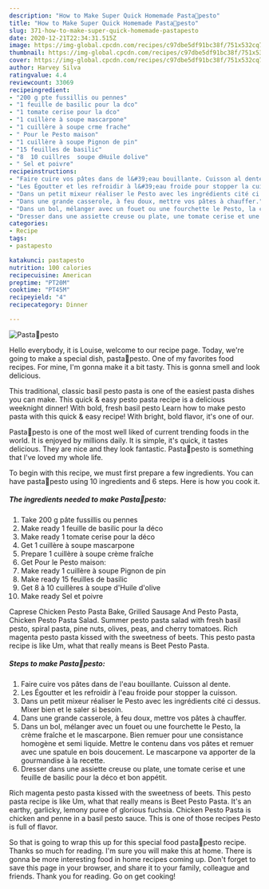 ```yaml
---
description: "How to Make Super Quick Homemade Pasta🌿pesto"
title: "How to Make Super Quick Homemade Pasta🌿pesto"
slug: 371-how-to-make-super-quick-homemade-pastapesto
date: 2020-12-21T22:34:31.515Z
image: https://img-global.cpcdn.com/recipes/c97dbe5df91bc38f/751x532cq70/pasta🌿pesto-photo-principale-de-la-recette.jpg
thumbnail: https://img-global.cpcdn.com/recipes/c97dbe5df91bc38f/751x532cq70/pasta🌿pesto-photo-principale-de-la-recette.jpg
cover: https://img-global.cpcdn.com/recipes/c97dbe5df91bc38f/751x532cq70/pasta🌿pesto-photo-principale-de-la-recette.jpg
author: Harvey Silva
ratingvalue: 4.4
reviewcount: 33069
recipeingredient:
- "200 g pte fussillis ou pennes"
- "1 feuille de basilic pour la dco"
- "1 tomate cerise pour la dco"
- "1 cuillère à soupe mascarpone"
- "1 cuillère à soupe crme frache"
- " Pour le Pesto maison"
- "1 cuillère à soupe Pignon de pin"
- "15 feuilles de basilic"
- "8  10 cuillres  soupe dHuile dolive"
- " Sel et poivre"
recipeinstructions:
- "Faire cuire vos pâtes dans de l&#39;eau bouillante. Cuisson al dente."
- "Les Égoutter et les refroidir à l&#39;eau froide pour stopper la cuisson."
- "Dans un petit mixeur réaliser le Pesto avec les ingrédients cité ci dessus. Mixer bien et le saler si besoin."
- "Dans une grande casserole, à feu doux, mettre vos pâtes à chauffer."
- "Dans un bol, mélanger avec un fouet ou une fourchette le Pesto, la crème fraîche et le mascarpone. Bien remuer pour une consistance homogène et semi liquide. Mettre le contenu dans vos pâtes et remuer avec une spatule en bois doucement. Le mascarpone va apporter de la gourmandise à la recette."
- "Dresser dans une assiette creuse ou plate, une tomate cerise et une feuille de basilic pour la déco et bon appétit."
categories:
- Recipe
tags:
- pastapesto

katakunci: pastapesto 
nutrition: 100 calories
recipecuisine: American
preptime: "PT20M"
cooktime: "PT45M"
recipeyield: "4"
recipecategory: Dinner

---
```



![Pasta🌿pesto](https://img-global.cpcdn.com/recipes/c97dbe5df91bc38f/751x532cq70/pasta🌿pesto-photo-principale-de-la-recette.jpg)

Hello everybody, it is Louise, welcome to our recipe page. Today, we're going to make a special dish, pasta🌿pesto. One of my favorites food recipes. For mine, I'm gonna make it a bit tasty. This is gonna smell and look delicious.

This traditional, classic basil pesto pasta is one of the easiest pasta dishes you can make. This quick &amp; easy pesto pasta recipe is a delicious weeknight dinner! With bold, fresh basil pesto Learn how to make pesto pasta with this quick &amp; easy recipe! With bright, bold flavor, it&#39;s one of our.

Pasta🌿pesto is one of the most well liked of current trending foods in the world. It is enjoyed by millions daily. It is simple, it's quick, it tastes delicious. They are nice and they look fantastic. Pasta🌿pesto is something that I've loved my whole life.


To begin with this recipe, we must first prepare a few ingredients. You can have pasta🌿pesto using 10 ingredients and 6 steps. Here is how you cook it.

<!--inarticleads1-->

##### The ingredients needed to make Pasta🌿pesto:

1. Take 200 g pâte fussillis ou pennes
1. Make ready 1 feuille de basilic pour la déco
1. Make ready 1 tomate cerise pour la déco
1. Get 1 cuillère à soupe mascarpone
1. Prepare 1 cuillère à soupe crème fraîche
1. Get  Pour le Pesto maison:
1. Make ready 1 cuillère à soupe Pignon de pin
1. Make ready 15 feuilles de basilic
1. Get 8 à 10 cuillères à soupe d&#39;Huile d&#39;olive
1. Make ready  Sel et poivre


Caprese Chicken Pesto Pasta Bake, Grilled Sausage And Pesto Pasta, Chicken Pesto Pasta Salad. Summer pesto pasta salad with fresh basil pesto, spiral pasta, pine nuts, olives, peas, and cherry tomatoes. Rich magenta pesto pasta kissed with the sweetness of beets. This pesto pasta recipe is like Um, what that really means is Beet Pesto Pasta. 

<!--inarticleads2-->

##### Steps to make Pasta🌿pesto:

1. Faire cuire vos pâtes dans de l&#39;eau bouillante. Cuisson al dente.
1. Les Égoutter et les refroidir à l&#39;eau froide pour stopper la cuisson.
1. Dans un petit mixeur réaliser le Pesto avec les ingrédients cité ci dessus. Mixer bien et le saler si besoin.
1. Dans une grande casserole, à feu doux, mettre vos pâtes à chauffer.
1. Dans un bol, mélanger avec un fouet ou une fourchette le Pesto, la crème fraîche et le mascarpone. Bien remuer pour une consistance homogène et semi liquide. Mettre le contenu dans vos pâtes et remuer avec une spatule en bois doucement. Le mascarpone va apporter de la gourmandise à la recette.
1. Dresser dans une assiette creuse ou plate, une tomate cerise et une feuille de basilic pour la déco et bon appétit.


Rich magenta pesto pasta kissed with the sweetness of beets. This pesto pasta recipe is like Um, what that really means is Beet Pesto Pasta. It&#39;s an earthy, garlicky, lemony puree of glorious fuchsia. Chicken Pesto Pasta is chicken and penne in a basil pesto sauce. This is one of those recipes Pesto is full of flavor. 

So that is going to wrap this up for this special food pasta🌿pesto recipe. Thanks so much for reading. I'm sure you will make this at home. There is gonna be more interesting food in home recipes coming up. Don't forget to save this page in your browser, and share it to your family, colleague and friends. Thank you for reading. Go on get cooking!
